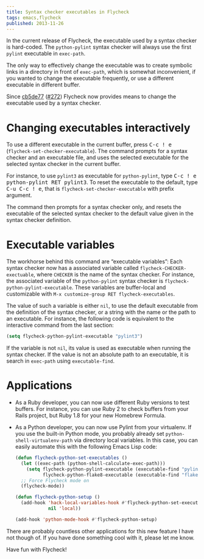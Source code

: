 ```yaml
---
title: Syntax checker executables in Flycheck
tags: emacs,flycheck
published: 2013-11-26
---
```


In the current release of Flycheck, the executable used by a syntax checker is
hard-coded.  The `python-pylint` syntax checker will always use the first
`pylint` executable in `exec-path`.

The only way to effectively change the executable was to create symbolic links
in a directory in front of `exec-path`, which is somewhat inconvenient, if you
wanted to change the executable frequently, or use a different executable in
different buffer.

Since [cb5de77][] ([#272][]) Flycheck now provides means to change the
executable used by a syntax checker.

Changing executables interactively
==================================

To use a different executable in the current buffer, press <kbd>C-c ! e</kbd>
(`flycheck-set-checker-executable`).  The command prompts for a syntax checker
and an executable file, and uses the selected executable for the selected syntax
checker in the current buffer.

For instance, to use `pylint3` as executable for `python-pylint`, type <kbd>C-c
! e python-pylint RET pylint3</kbd>.  To reset the executable to the default,
type <kbd>C-u C-c ! e</kbd>, that is `flycheck-set-checker-executable` with
prefix argument.

The command then prompts for a syntax checker only, and resets the executable of
the selected syntax checker to the default value given in the syntax checker
definition.

Executable variables
====================

The workhorse behind this command are “executable variables”: Each syntax
checker now has a associated variable called `flycheck-CHECKER-exectuable`,
where `CHECKER` is the name of the syntax checker.  For instance, the associated
variable of the `python-pylint` syntax checker is
`flycheck-python-pylint-executable`.  These variables are buffer-local and
customizable with `M-x customize-group RET flycheck-executables`.

The value of such a variable is either `nil`, to use the default executable from
the definition of the syntax checker, or a string with the name or the path to
an executable.  For instance, the following code is equivalent to the
interactive command from the last section:

```commonlisp
(setq flycheck-python-pylint-executable "pylint3")
```

If the variable is not `nil`, its value is used as executable when running the
syntax checker.  If the value is not an absolute path to an executable, it is
search in `exec-path` using `executable-find`.

Applications
============

- As a Ruby developer, you can now use different Ruby versions to test buffers.
  For instance, you can use Ruby 2 to check buffers from your Rails project, but
  Ruby 1.8 for your new Homebrew Formula.
- As a Python developer, you can now use Pylint from your virtualenv.  If you
  use the built-in Python mode, you probably already set
  `python-shell-virtualenv-path` via directory local variables.  In this case,
  you can easily automate this with the following Emacs Lisp code:

    ```commonlisp
    (defun flycheck-python-set-executables ()
      (let ((exec-path (python-shell-calculate-exec-path)))
        (setq flycheck-python-pylint-executable (executable-find "pylint")
              flycheck-python-flake8-executable (executable-find "flake8")))
      ;; Force Flycheck mode on
      (flycheck-mode))

    (defun flycheck-python-setup ()
      (add-hook 'hack-local-variables-hook #'flycheck-python-set-executables
                nil 'local))

    (add-hook 'python-mode-hook #'flycheck-python-setup)
    ```

There are probably countless other applications for this new feature I have not
though of.  If you have done something cool with it, please let me know.

Have fun with Flycheck!

[cb5de77]: https://github.com/flycheck/flycheck/commit/cb5de77314a3cbee938a23a83b4c8a4516384388
[#272]: https://github.com/flycheck/flycheck/pull/272
